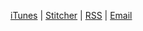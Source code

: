 [iTunes](https://geo.itunes.apple.com/us/podcast/agile-in-3-minutes/id1043107219?mt=2)
|
[Stitcher](http://www.stitcher.com/s?fid=74689&refid=stpr)
|
[RSS](/archive/index.rss)
|
[Email](mailto:announce-subscribe@schmonz.com?subject=subscribe&body=subscribe)
